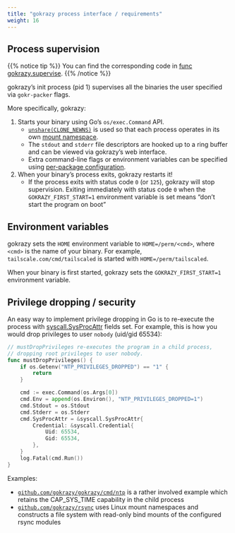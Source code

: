 ```yaml
---
title: "gokrazy process interface / requirements"
weight: 16
---
```


## Process supervision

{{% notice tip %}}
You can find the corresponding code in
[func gokrazy.supervise](https://sourcegraph.com/search?q=context:global+repo:%5Egithub%5C.com/gokrazy/gokrazy%24+type:symbol+%5Esupervise%24&patternType=regexp&case=yes).
{{% /notice %}}

gokrazy’s init process (pid 1) supervises all the binaries the user specified via `gokr-packer` flags.

More specifically, gokrazy:

1. Starts your binary using Go’s `os/exec.Command` API.
    * [`unshare(CLONE_NEWNS)`](https://manpages.debian.org/unshare.2) is used so
      that each process operates in its own [mount
      namespace](https://manpages.debian.org/mount_namespaces.7).
    * The `stdout` and `stderr` file descriptors are hooked up to a ring buffer and can be viewed via gokrazy’s web interface.
	* Extra command-line flags or environment variables can be specified using
      [per-package configuration](/userguide/package-config/).
1. When your binary’s process exits, gokrazy restarts it!
	* If the process exits with status code `0` (or `125`), gokrazy will stop
      supervision. Exiting immediately with status code `0` when the
      `GOKRAZY_FIRST_START=1` environment variable is set means “don’t start the
      program on boot”

## Environment variables

gokrazy sets the `HOME` environment variable to `HOME=/perm/<cmd>`, where
`<cmd>` is the name of your binary. For example, `tailscale.com/cmd/tailscaled`
is started with `HOME=/perm/tailscaled`.

When your binary is first started, gokrazy sets the `GOKRAZY_FIRST_START=1`
environment variable. 

## Privilege dropping / security

An easy way to implement privilege dropping in Go is to re-execute the process
with [syscall.SysProcAttr](https://pkg.go.dev/syscall#SysProcAttr) fields
set. For example, this is how you would drop privileges to user `nobody`
(uid/gid 65534):

```go
// mustDropPrivileges re-executes the program in a child process,
// dropping root privileges to user nobody.
func mustDropPrivileges() {
	if os.Getenv("NTP_PRIVILEGES_DROPPED") == "1" {
		return
	}

	cmd := exec.Command(os.Args[0])
	cmd.Env = append(os.Environ(), "NTP_PRIVILEGES_DROPPED=1")
	cmd.Stdout = os.Stdout
	cmd.Stderr = os.Stderr
	cmd.SysProcAttr = &syscall.SysProcAttr{
		Credential: &syscall.Credential{
			Uid: 65534,
			Gid: 65534,
		},
	}
	log.Fatal(cmd.Run())
}
```

Examples:

- [`github.com/gokrazy/gokrazy/cmd/ntp`](https://sourcegraph.com/github.com/gokrazy/gokrazy/-/blob/cmd/ntp/privdrop.go)
  is a rather involved example which retains the CAP_SYS_TIME capability in the
  child process
- [`github.com/gokrazy/rsync`](https://sourcegraph.com/github.com/gokrazy/rsync/-/blob/internal/maincmd/namespacing_linux.go) uses Linux
  mount namespaces and constructs a file system with read-only bind mounts of
  the configured rsync modules
